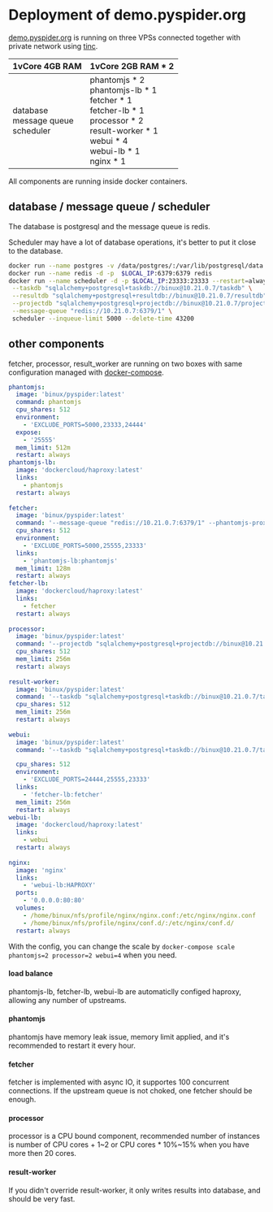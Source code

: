 Deployment of demo.pyspider.org
===============================

[demo.pyspider.org](http://demo.pyspider.org/) is running on three VPSs connected together with private network using [tinc](http://www.tinc-vpn.org/).

1vCore 4GB RAM | 1vCore 2GB RAM * 2
---------------|----------------
database<br>message queue<br>scheduler | phantomjs * 2<br>phantomjs-lb * 1<br>fetcher * 1<br>fetcher-lb * 1<br>processor * 2<br>result-worker * 1<br>webui * 4<br>webui-lb * 1<br>nginx * 1<br>

All components are running inside docker containers.

database / message queue / scheduler
------------------------------------

The database is postgresql and the message queue is redis.

Scheduler may have a lot of database operations, it's better to put it close to the database.

```bash
docker run --name postgres -v /data/postgres/:/var/lib/postgresql/data -d -p $LOCAL_IP:5432:5432 -e POSTGRES_PASSWORD="" postgres
docker run --name redis -d -p  $LOCAL_IP:6379:6379 redis
docker run --name scheduler -d -p $LOCAL_IP:23333:23333 --restart=always binux/pyspider \
 --taskdb "sqlalchemy+postgresql+taskdb://binux@10.21.0.7/taskdb" \
 --resultdb "sqlalchemy+postgresql+resultdb://binux@10.21.0.7/resultdb" \
 --projectdb "sqlalchemy+postgresql+projectdb://binux@10.21.0.7/projectdb" \
 --message-queue "redis://10.21.0.7:6379/1" \
 scheduler --inqueue-limit 5000 --delete-time 43200
```

other components
----------------

fetcher, processor, result_worker are running on two boxes with same configuration managed with [docker-compose](https://docs.docker.com/compose/).

```yaml
phantomjs:
  image: 'binux/pyspider:latest'
  command: phantomjs
  cpu_shares: 512
  environment:
    - 'EXCLUDE_PORTS=5000,23333,24444'
  expose:
    - '25555'
  mem_limit: 512m
  restart: always
phantomjs-lb:
  image: 'dockercloud/haproxy:latest'
  links:
    - phantomjs
  restart: always
  
fetcher:
  image: 'binux/pyspider:latest'
  command: '--message-queue "redis://10.21.0.7:6379/1" --phantomjs-proxy "phantomjs:80" fetcher --xmlrpc'
  cpu_shares: 512
  environment:
    - 'EXCLUDE_PORTS=5000,25555,23333'
  links:
    - 'phantomjs-lb:phantomjs'
  mem_limit: 128m
  restart: always
fetcher-lb:
  image: 'dockercloud/haproxy:latest'
  links:
    - fetcher
  restart: always
  
processor:
  image: 'binux/pyspider:latest'
  command: '--projectdb "sqlalchemy+postgresql+projectdb://binux@10.21.0.7/projectdb" --message-queue "redis://10.21.0.7:6379/1" processor'
  cpu_shares: 512
  mem_limit: 256m
  restart: always
  
result-worker:
  image: 'binux/pyspider:latest'
  command: '--taskdb "sqlalchemy+postgresql+taskdb://binux@10.21.0.7/taskdb"  --projectdb "sqlalchemy+postgresql+projectdb://binux@10.21.0.7/projectdb" --resultdb "sqlalchemy+postgresql+resultdb://binux@10.21.0.7/resultdb" --message-queue "redis://10.21.0.7:6379/1" result_worker'
  cpu_shares: 512
  mem_limit: 256m
  restart: always
  
webui:
  image: 'binux/pyspider:latest'
  command: '--taskdb "sqlalchemy+postgresql+taskdb://binux@10.21.0.7/taskdb"  --projectdb "sqlalchemy+postgresql+projectdb://binux@10.21.0.7/projectdb" --resultdb "sqlalchemy+postgresql+resultdb://binux@10.21.0.7/resultdb" --message-queue "redis://10.21.0.7:6379/1" webui --max-rate 0.2 --max-burst 3 --scheduler-rpc "http://o4.i.binux.me:23333/" --fetcher-rpc "http://fetcher/"'

  cpu_shares: 512
  environment:
    - 'EXCLUDE_PORTS=24444,25555,23333'
  links:
    - 'fetcher-lb:fetcher'
  mem_limit: 256m
  restart: always
webui-lb:
  image: 'dockercloud/haproxy:latest'
  links:
    - webui
  restart: always
  
nginx:
  image: 'nginx'
  links:
    - 'webui-lb:HAPROXY'
  ports:
    - '0.0.0.0:80:80'
  volumes:
    - /home/binux/nfs/profile/nginx/nginx.conf:/etc/nginx/nginx.conf
    - /home/binux/nfs/profile/nginx/conf.d/:/etc/nginx/conf.d/
  restart: always
```

With the config, you can change the scale by `docker-compose scale phantomjs=2 processor=2 webui=4` when you need. 

#### load balance

phantomjs-lb, fetcher-lb, webui-lb are automaticlly configed haproxy, allowing any number of upstreams.

#### phantomjs

phantomjs have memory leak issue, memory limit applied, and it's recommended to restart it every hour.

#### fetcher

fetcher is implemented with async IO, it supportes 100 concurrent connections. If the upstream queue is not choked, one fetcher should be enough.

#### processor

processor is a CPU bound component, recommended number of instances is number of CPU cores + 1~2 or CPU cores * 10%~15% when you have more then 20 cores.

#### result-worker

If you didn't override result-worker, it only writes results into database, and should be very fast.
